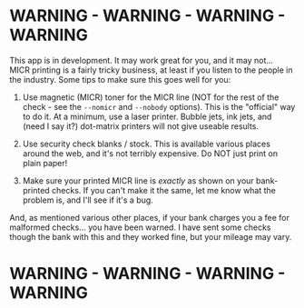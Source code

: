 WARNING - WARNING - WARNING - WARNING
=====================================

This app is in development. It may work great for you, and it may not...
MICR printing is a fairly tricky business, at least if you listen to the
people in the industry. Some tips to make sure this goes well for you:

1. Use magnetic (MICR) toner for the MICR line (NOT for the rest of the check -
see the `--nomicr` and `--nobody` options). This is the "official" way
to do it. At a minimum, use a laser printer. Bubble jets, ink jets,
and (need I say it?) dot-matrix printers will not give useable results.

2. Use security check blanks / stock. This is available various places
around the web, and it's not terribly expensive. Do NOT just print
on plain paper!

3. Make sure your printed MICR line is _exactly_ as shown on your bank-printed
checks. If you can't make it the same, let me know what the problem is,
and I'll see if it's a bug.

And, as mentioned various other places, if your bank charges you a fee
for malformed checks... you have been warned. I have sent some checks
though the bank with this and they worked fine, but your mileage may vary.

WARNING - WARNING - WARNING - WARNING
=====================================
